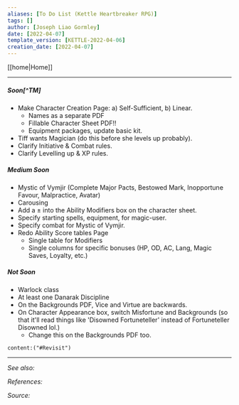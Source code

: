 ```yaml
---
aliases: [To Do List (Kettle Heartbreaker RPG)]
tags: []
author: [Joseph Liao Gormley]
date: [2022-04-07]
template_version: [KETTLE-2022-04-06]
creation_date: [2022-04-07]
---
```

<!-- Home | Character Creation | -->
[[home|Home]] 
___
##### Soon[^TM]
- Make Character Creation Page: a) Self-Sufficient, b) Linear.
	- Names as a separate PDF
	- Fillable Character Sheet PDF!!
	- Equipment packages, update basic kit.
- Tiff wants Magician (do this before she levels up probably).
- Clarify Initiative & Combat rules.
- Clarify Levelling up & XP rules.

##### Medium Soon
- Mystic of Vymjir (Complete Major Pacts, Bestowed Mark, Inopportune Favour, Malpractice, Avatar)
- Carousing
- Add a $\pm$ into the Ability Modifiers box on the character sheet.
- Specify starting spells, equipment, for magic-user.
- Specify combat for Mystic of Vymjir.
- Redo Ability Score tables Page 
	- Single table for Modifiers
	- Single columns for specific bonuses (HP, OD, AC, Lang, Magic Saves, Loyalty, etc.)


##### Not Soon
- Warlock class
- At least one Danarak Discipline
- On the Backgrounds PDF, Vice and Virtue are backwards.
- On Character Appearance box, switch Misfortune and Backgrounds (so that it'll read things like 'Disowned Fortuneteller' instead of Fortuneteller Disowned lol.)
	- Change this on the Backgrounds PDF too.
```query
content:("#Revisit")
```

___
*See also:* 

*References:*

*Source:* 
<!-- Sources, read more, links, etc. -->
<!-- *Source: Entry by [[Mike Maxin]].* -->
<!-- Leave an empty line at the end, otherwise Exporter complains. -->

